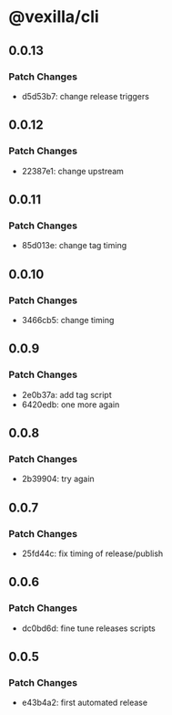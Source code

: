 # @vexilla/cli

## 0.0.13

### Patch Changes

- d5d53b7: change release triggers

## 0.0.12

### Patch Changes

- 22387e1: change upstream

## 0.0.11

### Patch Changes

- 85d013e: change tag timing

## 0.0.10

### Patch Changes

- 3466cb5: change timing

## 0.0.9

### Patch Changes

- 2e0b37a: add tag script
- 6420edb: one more again

## 0.0.8

### Patch Changes

- 2b39904: try again

## 0.0.7

### Patch Changes

- 25fd44c: fix timing of release/publish

## 0.0.6

### Patch Changes

- dc0bd6d: fine tune releases scripts

## 0.0.5

### Patch Changes

- e43b4a2: first automated release
